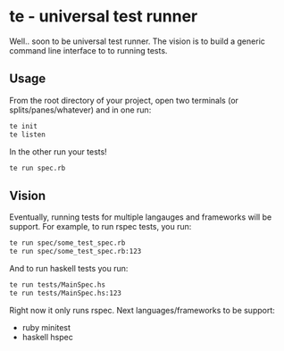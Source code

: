 # te - universal test runner

Well.. soon to be universal test runner. The vision is to build a generic command line interface to to running tests.

## Usage

From the root directory of your project, open two terminals (or splits/panes/whatever) and in one run:

```bash
te init
te listen
```

In the other run your tests!

```bash
te run spec.rb
```

## Vision

Eventually, running tests for multiple langauges and frameworks will be support. 
For example, to run rspec tests, you run:

```bash
te run spec/some_test_spec.rb
te run spec/some_test_spec.rb:123
```

And to run haskell tests you run:

```bash
te run tests/MainSpec.hs
te run tests/MainSpec.hs:123
```

Right now it only runs rspec. Next languages/frameworks to be support:
* ruby minitest
* haskell hspec

